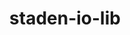 ---
title: "staden-io-lib"
layout: cache
categories: [package, develop-2024-05-19]
meta: {"versions": ["1.14.8"], "compilers": ["gcc@=7.3.1"], "oss": ["amzn2"], "platforms": ["linux"], "targets": ["aarch64", "neoverse_n1", "x86_64_v3"], "stacks": ["aws-isc", "aws-isc-aarch64", "root"], "num_specs": 3, "num_specs_by_stack": {"aws-isc-aarch64": 2, "root": 3, "aws-isc": 1}}
spec_details: [{"hash": "2u4ufd6aey7tjaxgaioanr4vlr4ibpoe", "compiler": "gcc@=7.3.1", "versions": ["1.14.8"], "os": "amzn2", "platform": "linux", "target": "aarch64", "variants": ["build_system=autotools", "~curl"], "stacks": ["aws-isc-aarch64", "root"], "size": "-", "tarball": "https://binaries.spack.io/releases/develop-2024-05-19/build_cache/linux-amzn2-aarch64/gcc-7.3.1/staden-io-lib-1.14.8/linux-amzn2-aarch64-gcc-7.3.1-staden-io-lib-1.14.8-2u4ufd6aey7tjaxgaioanr4vlr4ibpoe.spack"}, {"hash": "5rlprsdwr2w7uxmtx7dthdsckmobtx7s", "compiler": "gcc@=7.3.1", "versions": ["1.14.8"], "os": "amzn2", "platform": "linux", "target": "neoverse_n1", "variants": ["build_system=autotools", "~curl"], "stacks": ["aws-isc-aarch64", "root"], "size": "-", "tarball": "https://binaries.spack.io/releases/develop-2024-05-19/build_cache/linux-amzn2-neoverse_n1/gcc-7.3.1/staden-io-lib-1.14.8/linux-amzn2-neoverse_n1-gcc-7.3.1-staden-io-lib-1.14.8-5rlprsdwr2w7uxmtx7dthdsckmobtx7s.spack"}, {"hash": "3tqogrow4msgsek73ep5lasnwssvlnvi", "compiler": "gcc@=7.3.1", "versions": ["1.14.8"], "os": "amzn2", "platform": "linux", "target": "x86_64_v3", "variants": ["build_system=autotools", "~curl"], "stacks": ["root", "aws-isc"], "size": "-", "tarball": "https://binaries.spack.io/releases/develop-2024-05-19/build_cache/linux-amzn2-x86_64_v3/gcc-7.3.1/staden-io-lib-1.14.8/linux-amzn2-x86_64_v3-gcc-7.3.1-staden-io-lib-1.14.8-3tqogrow4msgsek73ep5lasnwssvlnvi.spack"}]
---